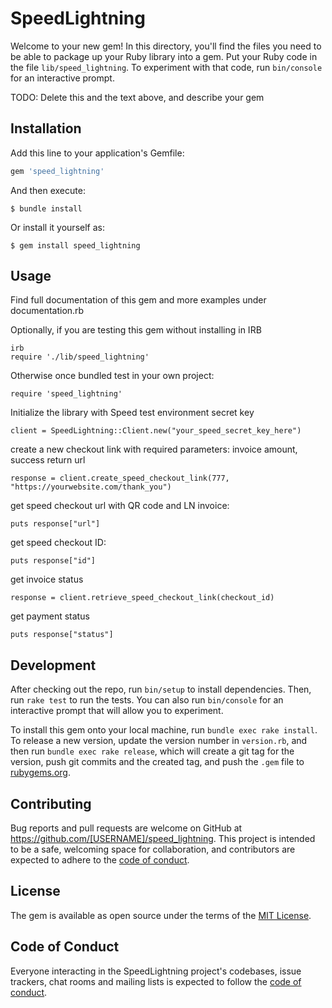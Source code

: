 # SpeedLightning

Welcome to your new gem! In this directory, you'll find the files you need to be able to package up your Ruby library into a gem. Put your Ruby code in the file `lib/speed_lightning`. To experiment with that code, run `bin/console` for an interactive prompt.

TODO: Delete this and the text above, and describe your gem

## Installation

Add this line to your application's Gemfile:

```ruby
gem 'speed_lightning'
```

And then execute:

    $ bundle install

Or install it yourself as:

    $ gem install speed_lightning

## Usage

Find full documentation of this gem and more examples under documentation.rb

Optionally, if you are testing this gem without installing in IRB
```
irb
require './lib/speed_lightning'
```

Otherwise once bundled test in your own project:

`require 'speed_lightning'`

Initialize the library with Speed test environment secret key

`client = SpeedLightning::Client.new("your_speed_secret_key_here")`

create a new checkout link with required parameters: invoice amount, success return url

`response = client.create_speed_checkout_link(777, "https://yourwebsite.com/thank_you")`

get speed checkout url with QR code and LN invoice:

`puts response["url"]`

get speed checkout ID:

`puts response["id"]`

get invoice status

`response = client.retrieve_speed_checkout_link(checkout_id)`

get payment status

`puts response["status"]`

## Development

After checking out the repo, run `bin/setup` to install dependencies. Then, run `rake test` to run the tests. You can also run `bin/console` for an interactive prompt that will allow you to experiment.

To install this gem onto your local machine, run `bundle exec rake install`. To release a new version, update the version number in `version.rb`, and then run `bundle exec rake release`, which will create a git tag for the version, push git commits and the created tag, and push the `.gem` file to [rubygems.org](https://rubygems.org).

## Contributing

Bug reports and pull requests are welcome on GitHub at https://github.com/[USERNAME]/speed_lightning. This project is intended to be a safe, welcoming space for collaboration, and contributors are expected to adhere to the [code of conduct](https://github.com/[USERNAME]/speed_lightning/blob/master/CODE_OF_CONDUCT.md).

## License

The gem is available as open source under the terms of the [MIT License](https://opensource.org/licenses/MIT).

## Code of Conduct

Everyone interacting in the SpeedLightning project's codebases, issue trackers, chat rooms and mailing lists is expected to follow the [code of conduct](https://github.com/[USERNAME]/speed_lightning/blob/master/CODE_OF_CONDUCT.md).

